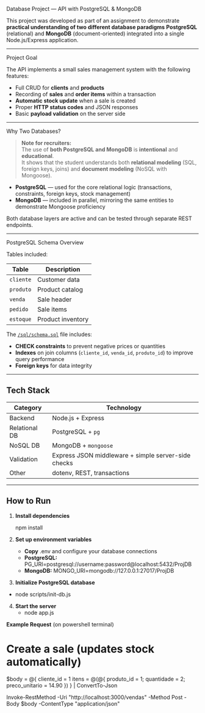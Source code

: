 Database Project — API with PostgreSQL & MongoDB

This project was developed as part of an assignment to demonstrate **practical understanding of two different database paradigms**  **PostgreSQL** (relational) and **MongoDB** (document-oriented)  integrated into a single Node.js/Express application.

---

 Project Goal

The API implements a small sales management system with the following features:

- Full CRUD for **clients** and **products**
- Recording of **sales** and **order items** within a transaction
- **Automatic stock update** when a sale is created
- Proper **HTTP status codes** and JSON responses
- Basic **payload validation** on the server side

---

 Why Two Databases?

>  **Note for recruiters:**  
> The use of **both PostgreSQL and MongoDB** is **intentional** and **educational**.  
> It shows that the student understands both **relational modeling** (SQL, foreign keys, joins) and **document modeling** (NoSQL with Mongoose).

- **PostgreSQL** — used for the core relational logic (transactions, constraints, foreign keys, stock management)  
- **MongoDB** — included in parallel, mirroring the same entities to demonstrate Mongoose proficiency

Both database layers are active and can be tested through separate REST endpoints.

---

PostgreSQL Schema Overview

Tables included:

| Table | Description |
|--------|-------------|
| `cliente` | Customer data |
| `produto` | Product catalog |
| `venda` | Sale header |
| `pedido` | Sale items |
| `estoque` | Product inventory |

The [`/sql/schema.sql`](./sql/schema.sql) file includes:

- **CHECK constraints** to prevent negative prices or quantities  
- **Indexes** on join columns (`cliente_id`, `venda_id`, `produto_id`) to improve query performance  
- **Foreign keys** for data integrity

---

##  Tech Stack

| Category | Technology |
|-----------|-------------|
| Backend | Node.js + Express |
| Relational DB | PostgreSQL + `pg` |
| NoSQL DB | MongoDB + `mongoose` |
| Validation | Express JSON middleware + simple server-side checks |
| Other | dotenv, REST, transactions |

---

##  How to Run

1. **Install dependencies**

   npm install

2. **Set up environment variables**
   - **Copy** .env and configure your database connections
   - **PostgreSQL:** PG_URI=postgresql://username:password@localhost:5432/ProjDB
   - **MongoDB:** MONGO_URI=mongodb://127.0.0.1:27017/ProjDB

3. **Initialize PostgreSQL database**
   
  -  node scripts/init-db.js

4. **Start the server**
   - node app.js

**Example Request** (on powershell terminal)
   

   # Create a sale (updates stock automatically)
   $body = @{
    cliente_id = 1
    itens = @(@{ produto_id = 1; quantidade = 2; preco_unitario = 14.90 })
   } | ConvertTo-Json

   Invoke-RestMethod -Uri "http://localhost:3000/vendas" -Method Post -Body $body -ContentType "application/json"
